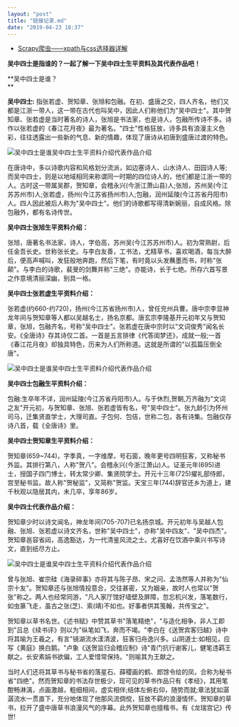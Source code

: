 ```yaml
---
layout: "post"
title: "链接记录.md"
date: "2019-04-23 18:37"
---
```




+ [Scrapy爬虫——xpath与css选择器详解](https://www.jianshu.com/p/489c5d21cdc7)


**吴中四士是指谁的？一起了解一下吴中四士生平资料及其代表作品吧！**

 **吴中四士是谁？  
**

 **吴中四士:**
指张若虚、贺知章、张旭和包融。在初、盛唐之交，四人齐名，他们又都是江浙一带人，这一带在古代也叫吴中，因此人们称他们为"吴中四士"。其中贺知章、张若虚是当时著名的诗人，张旭是书法家，也是诗人，包融所传诗不多。诗作以张若虚的《春江花月夜》最为著名。"四士"性格狂放，诗多具有浪漫主义色彩，往往透露出一些新的气息、新的情趣，体现了唐诗从初唐到盛唐过渡的特色。

![吴中四士是谁吴中四士生平资料介绍代表作品介绍](https://img.y5000.com/uploads/allimg/190109/2702121314ce6cc7b662a3a4bb016ad2.jpg)

在唐诗中，多以诗歌内容和风格划分流派，如边塞诗人、山水诗人、田园诗人等;而吴中四士，则是以地域相同来称谓同一时期的四位诗人的，他们都是江浙一带的人。古时这一带属吴郡，贺知章，会稽永兴(今浙江萧山县)人;张旭，苏州吴(今江苏苏州市)人;张若虚，扬州(今江苏省扬州市)人;包融，润州延陵(今江苏省丹阳市)人。四人因此被后人称为"吴中四士"。他们的诗歌都写得清新婉丽，自成风格。除包融外，都有名诗传世。

 **吴中四士张旭生平资料介绍：**

张旭，唐著名书法家，诗人，字伯高，苏州吴(今江苏苏州市)人。初为常熟尉，后任金吾长史。世称张长史。与李白友善，工书法，尤精草书，喜欢喝酒，每当大醉后，便高声喊叫，发狂般地奔跑，然后下笔，有时竟以头发蘸墨而书，时称"张颠"。与李白的诗歌，裴旻的剑舞并称"三绝"。亦能诗，长于七绝。所存六首写景之作意境清丽深幽，别具一格。

 **吴中四士张若虚生平资料介绍：**

张若虚(约660-约720)，扬州(今江苏省扬州市)人，曾任兖州兵曹。唐中宗李显神龙年间与贺知章等人都以吴越名士，扬名京都。唐玄宗李隆基开元初年又与贺知章，张旭，包融齐名，号称"吴中四士"。张若虚在唐中宗时以"文词俊秀"闻名长安。《全唐诗》存其诗仅二首。一首是五言排律《代答闺梦还》，成就一般;一首《春江花月夜》却独具特色，历来为人们所称道。这就是所谓的"以孤篇压倒全唐"。

![吴中四士是谁吴中四士生平资料介绍代表作品介绍](https://img.y5000.com/uploads/allimg/190109/5d8d9085e3354b8a1aef457d6bd704d6.jpg)

 **吴中四士包融生平资料介绍：**

包融:生卒年不详，润州延陵(今江苏省丹阳市)人。与于休烈,贺朝,万齐融为"文词之友"开元初，与贺知章、张旭、张若虚皆有名，号"吴中四士"。张九龄引为怀州司马，迁集贤直学士，大理司直。子包何、包佶，世称二包，各有诗集。包融仅存诗八首，载《全唐诗》里。

 **吴中四士贺知章生平资料介绍：**

贺知章(659~744)，字季真，一字维摩，号石窗，晚年更号四明狂客，又称秘书外监。其排行第八，人称"贺八"。会稽永兴(今浙江萧山)人。证圣元年(695)进士，授国子四门博士，转太常少卿、集贤院学士。开元十三年(725)擢礼部侍郎，宫至秘书监。故人称"贺秘监"，又简称"贺监。天宝三年(744)辞官还乡为道上，建千秋观以隐居其内，未几卒，享年86岁。

 **吴中四士代表作品介绍：**

贺知章少时以诗文闻名，神龙年间(705-707)已名扬京城。开元初年与吴越人包融、张旭、张若虚以诗文齐名，世称"吴中四士"，亦称"吴中四友"、"吴中四杰"。贺知章邕容省闼，高逸豁达，为一代清鉴风流之士。尤喜好在饮酒中乘兴书写诗文，直到纸尽方止。

![吴中四士是谁吴中四士生平资料介绍代表作品介绍](https://img.y5000.com/uploads/allimg/190109/e1f04320384ac72870f8593c0c270086.jpg)

曾与张旭、崔宗硅《海录碎事》亦将其与陈子昂、宋之问、孟浩然等人并称为"仙宗十友"。贺知章还与张旭情投意合，交往甚密，又为姻亲，故时人也常以"贺张"称之。两人也经常同游，"凡人家厅馆好墙壁及屏障，忽忘机兴发，落笔数行，如虫篆飞走，虽古之张(芝)、索(靖)不如也。好事者供其笺翰，共传宝之"。

贺知章以草书名世。《述书赋》中赞其草书"落笔精绝"，"与造化相争，非人工即到"吕总《续书评》则以为"纵笔如飞，奔而不竭。"李白在《送贺宾客归越》诗中将其喻为王羲之，有言"镜湖流水漾清波，狂客归舟逸兴多。山阴道士:如相见，应写《黄庭》换白鹅。"卢象《送贺监归会稽应制》诗"青门抗行谢客儿，健笔违羁王献之。长安素娟书欲偏，工人爱惜常保持。"则喻其为王献之。

当时人们还将其草书与秘书省的落星石、薛稷画的鹤、郎馀令绘的凤，合称为秘书省"四绝"。然而贺知章的书法存世极少，现可见的草书作品只有《孝经》，其用笔酣畅淋漓，点画激越，粗细相间，虚实相伴;结体左俯右仰，随势而就;章法犹如潺潺流水一贯直下，充分地体现了他那风流倜傥，狂放不羁的浪漫情怀。贺知章的草书，拉开了盛中唐草书浪漫风气的序幕。此外贺知章也擅楷书，有《龙瑞宫记》传世!

